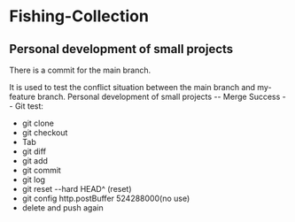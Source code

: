 # Fishing-Collection
## Personal development of small projects

There is a commit for the main branch.

It is used to test the conflict situation between the main branch and my-feature branch.
Personal development of small projects
-- Merge Success --
Git test:
- git clone
- git checkout
- Tab
- git diff
- git add
- git commit
- git log
- git reset --hard HEAD^ (reset)
- git config http.postBuffer 524288000(no use)
- delete and push again